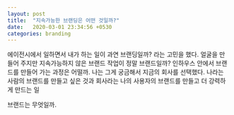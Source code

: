 ```yaml
---
layout: post
title:  "지속가능한 브랜딩은 어떤 것일까?"
date:   2020-03-01 23:34:56 +0530
categories: branding
---
```



에이전시에서 일하면서 내가 하는 일이 과연 브랜딩일까? 라는 고민을 했다. 얼굴을 만들어 주지만 지속가능하지 않은 브랜드 작업이 정말 브랜드일까?
인하우스 안에서 브랜드를 만들어 가는 과정은 어떨까.
나는 그게 궁금해서 지금의 회사를 선택했다. 
나라는 사람의 브랜드를 만들고 싶은 것과
회사라는 나의 사용자의 브랜드를 만들고 더 강력하게 만드는 일 

브랜드는 무엇일까.
